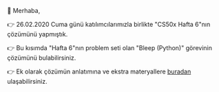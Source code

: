 🚀 Merhaba, 

👉  26.02.2020 Cuma günü katılımcılarımızla birlikte "CS50x Hafta 6"nın çözümünü yapmıştık. 

👉 Bu kısımda "Hafta 6"nın problem seti olan "Bleep (Python)" görevinin çözümünü bulabilirsiniz.

👉 Ek olarak çözümün anlatımına ve ekstra materyallere [buradan](https://youtu.be/xsMZJJOU2t4) ulaşabilirsiniz.

